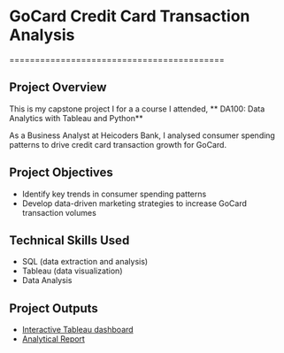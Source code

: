 # GoCard Credit Card Transaction Analysis
==========================================

## Project Overview
This is my capstone project I for a a course I attended, ** DA100: Data Analytics with Tableau and Python**

As a Business Analyst at Heicoders Bank, I analysed consumer spending patterns to drive credit card transaction growth for GoCard.

## Project Objectives
* Identify key trends in consumer spending patterns
* Develop data-driven marketing strategies to increase GoCard transaction volumes

## Technical Skills Used
* SQL (data extraction and analysis)
* Tableau (data visualization)
* Data Analysis

## Project Outputs
* [Interactive Tableau dashboard](https://public.tableau.com/app/profile/hann.danish/viz/DA100CapstoneProjectHannDanish/GoCardSpendAnalysisDashboard?publish=yes)
* [Analytical Report](https://docs.google.com/document/d/1iQnf-t2mU_0LNXika1OQUrq3Ez1zbFou/edit?usp=sharing&ouid=105160329189682211652&rtpof=true&sd=true)

  
